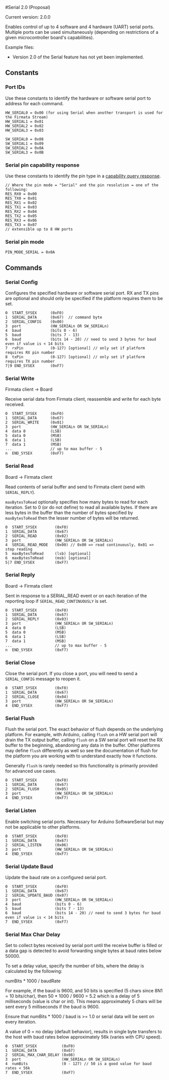 #Serial 2.0 (Proposal)

Current version: 2.0.0

Enables control of up to 4 software and 4 hardware (UART) serial ports. Multiple ports can be
used simultaneously (depending on restrictions of a given microcontroller board's capabilities).

Example files:
 * Version 2.0 of the Serial feature has not yet been implemented.

## Constants

### Port IDs

Use these constants to identify the hardware or software serial port to address for each command.

```
HW_SERIAL0 = 0x00 (for using Serial when another transport is used for the Firmata Stream)
HW_SERIAL1 = 0x01
HW_SERIAL2 = 0x02
HW_SERIAL3 = 0x03

SW_SERIAL0 = 0x08
SW_SERIAL1 = 0x09
SW_SERIAL2 = 0x0A
SW_SERIAL3 = 0x0B
```

### Serial pin capability response

Use these constants to identify the pin type in a [capability query response](https://github.com/firmata/protocol/blob/master/protocol.md#capability-query).

```
// Where the pin mode = "Serial" and the pin resolution = one of the following:
RES_RX0 = 0x00
RES_TX0 = 0x01
RES_RX1 = 0x02
RES_TX1 = 0x03
RES_RX2 = 0x04
RES_TX2 = 0x05
RES_RX3 = 0x06
RES_TX3 = 0x07
// extensible up to 8 HW ports

```

### Serial pin mode

```
PIN_MODE_SERIAL = 0x0A
```

## Commands

### Serial Config

Configures the specified hardware or software serial port. RX and TX pins are optional and should
only be specified if the platform requires them to be set.

```
0  START_SYSEX      (0xF0)
1  SERIAL_DATA      (0x67)  // command byte
2  SERIAL_CONFIG    (0x00)
3  port             (HW_SERIALn OR SW_SERIALn)
4  baud             (bits 0 - 6)
5  baud             (bits 7 - 13)
6  baud             (bits 14 - 20) // need to send 3 bytes for baud even if value is < 14 bits
7  rxPin            (0-127) [optional] // only set if platform requires RX pin number
8  txPin            (0-127) [optional] // only set if platform requires TX pin number
7|9 END_SYSEX       (0xF7)
```

### Serial Write

Firmata client -> Board

Receive serial data from Firmata client, reassemble and write for each byte received.

```
0  START_SYSEX      (0xF0)
1  SERIAL_DATA      (0x67)
2  SERIAL_WRITE     (0x01)
3  port             (HW_SERIALn OR SW_SERIALn)
4  data 0           (LSB)
5  data 0           (MSB)
6  data 1           (LSB)
7  data 1           (MSB)
...                 // up to max buffer - 5
n  END_SYSEX        (0xF7)
```

### Serial Read

Board -> Firmata client

Read contents of serial buffer and send to Firmata client (send with `SERIAL_REPLY`).

`maxBytesToRead` optionally specifies how many bytes to read for each iteration. Set to 0 (or do not
define) to read all available bytes. If there are less bytes in the buffer than the number of bytes
specified by `maxBytesToRead` then the lesser number of bytes will be returned.

```
0  START_SYSEX        (0xF0)
1  SERIAL_DATA        (0x67)
2  SERIAL_READ        (0x02)
3  port               (HW_SERIALn OR SW_SERIALn)
4  SERIAL_READ_MODE   (0x00) // 0x00 => read continuously, 0x01 => stop reading
5  maxBytesToRead     (lsb) [optional]
6  maxBytesToRead     (msb) [optional]
5|7 END_SYSEX         (0xF7)
```

### Serial Reply

Board -> Firmata client

Sent in response to a SERIAL_READ event or on each iteration of the reporting loop if `SERIAL_READ_CONTINUOUSLY` is set.

```
0  START_SYSEX        (0xF0)
1  SERIAL_DATA        (0x67)
2  SERIAL_REPLY       (0x03)
3  port               (HW_SERIALn OR SW_SERIALn)
4  data 0             (LSB)
5  data 0             (MSB)
6  data 1             (LSB)
7  data 1             (MSB)
...                   // up to max buffer - 5
n  END_SYSEX          (0xF7)
```

### Serial Close

Close the serial port. If you close a port, you will need to send a `SERIAL_CONFIG` message to
reopen it.

```
0  START_SYSEX        (0xF0)
1  SERIAL_DATA        (0x67)
2  SERIAL_CLOSE       (0x04)
3  port               (HW_SERIALn OR SW_SERIALn)
4  END_SYSEX          (0xF7)
```

### Serial Flush

Flush the serial port. The exact behavior of flush depends on the underlying platform. For example,
with Arduino, calling `flush` on a HW serial port will drain the TX output buffer, calling `flush`
on a SW serial port will reset the RX buffer to the beginning, abandoning any data in the buffer.
Other platforms may define `flush` differently as well so see the documentation of flush for the
platform you are working with to understand exactly how it functions.

Generally `flush` is rarely needed so this functionality is primarily provided for advanced use
cases.

```
0  START_SYSEX        (0xF0)
1  SERIAL_DATA        (0x67)
2  SERIAL_FLUSH       (0x05)
3  port               (HW_SERIALn OR SW_SERIALn)
4  END_SYSEX          (0xF7)
```

### Serial Listen

Enable switching serial ports. Necessary for Arduino SoftwareSerial but may not be applicable to
other platforms.

```
0  START_SYSEX        (0xF0)
1  SERIAL_DATA        (0x67)
2  SERIAL_LISTEN      (0x06)
3  port               (HW_SERIALn OR SW_SERIALn)
4  END_SYSEX          (0xF7)
```

### Serial Update Baud

Update the baud rate on a configured serial port.

```
0  START_SYSEX        (0xF0)
1  SERIAL_DATA        (0x67)
2  SERIAL_UPDATE_BAUD (0x07)
3  port               (HW_SERIALn OR SW_SERIALn)
4  baud               (bits 0 - 6)
5  baud               (bits 7 - 13)
6  baud               (bits 14 - 20) // need to send 3 bytes for baud even if value is < 14 bits
7  END_SYSEX          (0xF7)
```

### Serial Max Char Delay

Set to collect bytes received by serial port until the receive buffer is filled or a data gap is
detected to avoid forwarding single bytes at baud rates below 50000.

To set a delay value, specify the number of bits, where the delay is calculated by the following:

numBits * 1000 / baudRate

For example, if the baud is 9600, and 50 bits is specified (5 chars since 8N1 = 10 bits/char),
then 50 * 1000 / 9600 = 5.2 which is a delay of 5 milliseconds (value is char or int). This
means approximately 5 chars will be sent every 5 milliseconds if the baud is 9600.

Ensure that numBits * 1000 / baud is >= 1.0 or serial data will be sent on every iteration.

A value of 0 = no delay (default behavior), results in single byte transfers to the host with
baud rates below approximately 56k (varies with CPU speed).

```
0  START_SYSEX           (0xF0)
1  SERIAL_DATA           (0x67)
2  SERIAL_MAX_CHAR_DELAY (0x08)
3  port                  (HW_SERIALn OR SW_SERIALn)
4  numBits               (0 - 127) // 50 is a good value for baud rates < 56k
7  END_SYSEX             (0xF7)
```
